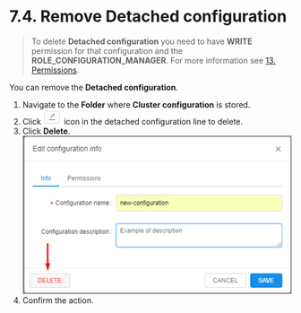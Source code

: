 # 7.4. Remove Detached configuration

> To delete **Detached configuration** you need to have **WRITE** permission for that configuration and the **ROLE\_CONFIGURATION\_MANAGER**. For more information see [13. Permissions](../13_Permissions/13._Permissions.md).

You can remove the **Detached configuration**.

1. Navigate to the **Folder** where **Cluster configuration** is stored.
2. Click ![CP_RemoveDetachedconfiguration](attachments/RemoveDetachedconfiguration_1.png) icon in the detached configuration line to delete.
3. Click **Delete**.  
    ![CP_RemoveDetachedconfiguration](attachments/RemoveDetachedconfiguration_2.png)
4. Confirm the action.